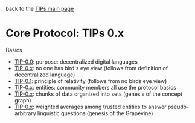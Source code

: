 back to the [TIPs main page](..)

Core Protocol: TIPs 0.x
=====

Basics
- [TIP-0.0](purpose.md): purpose: decentralized digital languages
- [TIP-0.x](): no one has bird's eye view (follows from definition of decentralized language)
- [TIP-0.1](principleOfRelativity.md): principle of relativity (follows from no birds eye view)
- [TIP-0.x](): entities: community members all use the protocol basics
- [TIP-0.x](): chunks of data organized into sets (genesis of the concept graph)
- [TIP-0.x](): weighted averages among trusted entities to answer pseudo-arbitrary linguistic questions (genesis of the Grapevine)

